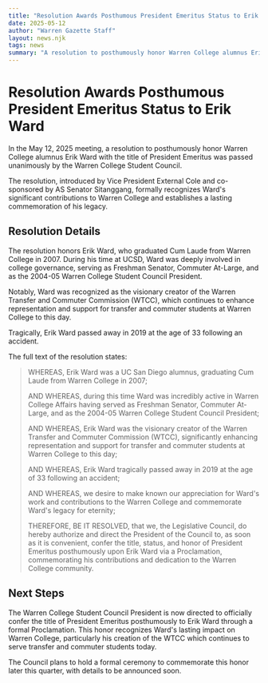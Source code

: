 ```yaml
---
title: "Resolution Awards Posthumous President Emeritus Status to Erik Ward"
date: 2025-05-12
author: "Warren Gazette Staff"
layout: news.njk
tags: news
summary: "A resolution to posthumously honor Warren College alumnus Erik Ward with the title of President Emeritus was passed unanimously by the Warren College Student Council."
---
```


# Resolution Awards Posthumous President Emeritus Status to Erik Ward

In the May 12, 2025 meeting, a resolution to posthumously honor Warren College alumnus Erik Ward with the title of President Emeritus was passed unanimously by the Warren College Student Council.

The resolution, introduced by Vice President External Cole and co-sponsored by AS Senator Sitanggang, formally recognizes Ward's significant contributions to Warren College and establishes a lasting commemoration of his legacy.

## Resolution Details

The resolution honors Erik Ward, who graduated Cum Laude from Warren College in 2007. During his time at UCSD, Ward was deeply involved in college governance, serving as Freshman Senator, Commuter At-Large, and as the 2004-05 Warren College Student Council President.

Notably, Ward was recognized as the visionary creator of the Warren Transfer and Commuter Commission (WTCC), which continues to enhance representation and support for transfer and commuter students at Warren College to this day.

Tragically, Erik Ward passed away in 2019 at the age of 33 following an accident.

The full text of the resolution states:

> WHEREAS, Erik Ward was a UC San Diego alumnus, graduating Cum Laude from Warren College in 2007;
>
> AND WHEREAS, during this time Ward was incredibly active in Warren College Affairs having served as Freshman Senator, Commuter At-Large, and as the 2004-05 Warren College Student Council President;
>
> AND WHEREAS, Erik Ward was the visionary creator of the Warren Transfer and Commuter Commission (WTCC), significantly enhancing representation and support for transfer and commuter students at Warren College to this day;
>
> AND WHEREAS, Erik Ward tragically passed away in 2019 at the age of 33 following an accident;
>
> AND WHEREAS, we desire to make known our appreciation for Ward's work and contributions to the Warren College and commemorate Ward's legacy for eternity;
>
> THEREFORE, BE IT RESOLVED, that we, the Legislative Council, do hereby authorize and direct the President of the Council to, as soon as it is convenient, confer the title, status, and honor of President Emeritus posthumously upon Erik Ward via a Proclamation, commemorating his contributions and dedication to the Warren College community.

## Next Steps

The Warren College Student Council President is now directed to officially confer the title of President Emeritus posthumously to Erik Ward through a formal Proclamation. This honor recognizes Ward's lasting impact on Warren College, particularly his creation of the WTCC which continues to serve transfer and commuter students today.

The Council plans to hold a formal ceremony to commemorate this honor later this quarter, with details to be announced soon.
